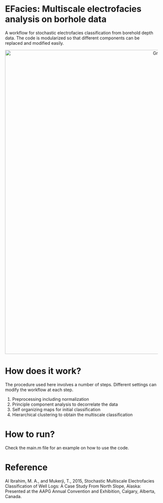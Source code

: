 # EFacies: Multiscale electrofacies analysis on borhole data

A workflow for stochastic electrofacies classification from borehold depth data. The code is modularized so that different components can be replaced and modified easily.

<div align="center">
    <img width=1000 src="https://github.com/MosGeo/Efacies/blob/master/Figures/Main.png" alt="Graph" title="Graph example"</img>
</div>

# How does it work?

The procedure used here involves a number of steps. Different settings can modify the workflow at each step.
1. Preprocessing including normalization
2. Principle component analysis to decorrelate the data
3. Self organizing maps for initial classification
4. Hierarchical clustering to obtain the multiscale classification

# How to run?

Check the main.m file for an example on how to use the code.

# Reference
Al Ibrahim, M. A., and Mukerji, T., 2015, Stochastic Multiscale Electrofacies Classification of Well Logs: A Case Study From North Slope, Alaska: Presented at the AAPG Annual Convention and Exhibition, Calgary, Alberta, Canada.

